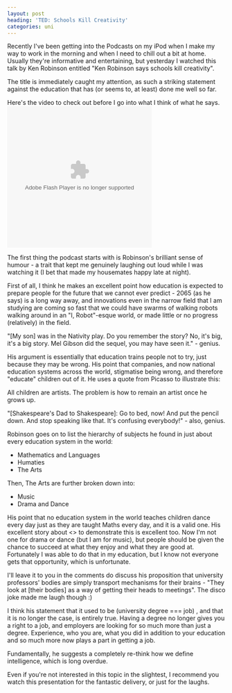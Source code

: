 ```yaml
---
layout: post
heading: 'TED: Schools Kill Creativity'
categories: uni
---
```


Recently I've been getting into the Podcasts on my iPod when I make my way to work in the morning and when I need to chill out a bit at home. Usually they're informative and entertaining, but yesterday I watched this talk by Ken Robinson entitled "Ken Robinson says schools kill creativity".

The title is immediately caught my attention, as such a striking statement against the education that has (or seems to, at least) done me well so far.

Here's the video to check out before I go into what I think of what he says.<br> <embed type="application/x-shockwave-flash" width="334" height="326" src="http://video.ted.com/assets/player/swf/EmbedPlayer.swf" flashvars="vu=http://video.ted.com/talks/embed/SirKenRobinson_2006-embed_high.flv&amp;su=http://images.ted.com/images/ted/tedindex/embed-posters/SirKenRobinson-2006.embed_thumbnail.jpg&amp;vw=320&amp;vh=240&amp;ap=0&amp;ti=66" wmode="transparent" allowfullscreen="true"><br> 

The first thing the podcast starts with is Robinson's brilliant sense of humour - a trait that kept me genuinely laughing out loud while I was watching it (I bet that made my housemates happy late at night).

First of all, I think he makes an excellent point how education is expected to prepare people for the future that we cannot ever predict - 2065 (as he says) is a long way away, and innovations even in the narrow field that I am studying are coming so fast that we could have swarms of walking robots walking around in an "I, Robot"-esque world, or made little or no progress (relatively) in the field.

"[My son] was in the Nativity play. Do you remember the story? No, it's big, it's a big story. Mel Gibson did the sequel, you may have seen it." - genius.

His argument is essentially that education trains people not to try, just because they may be wrong. His point that companies, and now national education systems across the world, stigmatise being wrong, and therefore "educate" children out of it. He uses a quote from Picasso to illustrate this:

All children are artists. The problem is how to remain an artist once he grows up.

"[Shakespeare's Dad to Shakespeare]: Go to bed, now! And put the pencil down. And stop speaking like that. It's confusing everybody!" - also, genius.

Robinson goes on to list the hierarchy of subjects he found in just about every education system in the world:

*  Mathematics and Languages
* Humaties
* The Arts

Then, The Arts are further broken down into:

*  Music
* Drama and Dance

His point that no education system in the world teaches children dance every day just as they are taught Maths every day, and it is a valid one. His excellent story about &lt;&gt; to demonstrate this is excellent too. Now I'm not one for drama or dance (but I am for music), but people should be given the chance to succeed at what they enjoy and what they are good at. Fortunately I was able to do that in my education, but I know not everyone gets that opportunity, which is unfortunate.

I'll leave it to you in the comments do discuss his proposition that university professors' bodies are simply transport mechanisms for their brains - "They look at [their bodies] as a way of getting their heads to meetings". The disco joke made me laugh though :)

I think his statement that it used to be (university degree === job) , and that it is no longer the case, is entirely true. Having a degree no longer gives you a right to a job, and employers are looking for so much more than just a degree. Experience, who you are, what you did in addition to your education and so much more now plays a part in getting a job.

Fundamentally, he suggests a completely re-think how we define intelligence, which is long overdue.

Even if you're not interested in this topic in the slightest, I recommend you watch this presentation for the fantastic delivery, or just for the laughs.